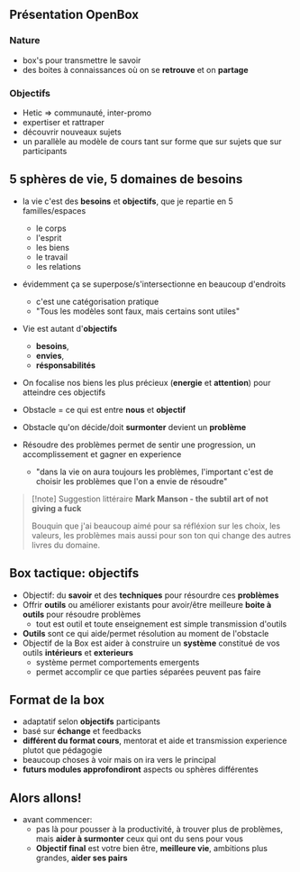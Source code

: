 ## Présentation OpenBox
### Nature
- box's pour transmettre le savoir
- des boites à connaissances où on se **retrouve** et on **partage**

### Objectifs
- Hetic => communauté, inter-promo
- expertiser et rattraper
- découvrir nouveaux sujets
- un parallèle au modèle de cours tant sur forme que sur sujets que sur participants

## 5 sphères de vie, 5 domaines de besoins
- la vie c'est des **besoins** et **objectifs**, que je repartie en 5 familles/espaces
	- le corps
	- l'esprit
	- les biens
	- le travail
	- les relations
- évidemment ça se superpose/s'intersectionne en beaucoup d'endroits
	- c'est une catégorisation pratique
	- "Tous les modèles sont faux, mais certains sont utiles"

- Vie est autant d'**objectifs** 
	- **besoins**, 
	- **envies**, 
	- **résponsabilités**
- On focalise nos biens les plus précieux (**energie** et **attention**) pour atteindre ces objectifs
- Obstacle = ce qui est entre **nous** et **objectif**
- Obstacle qu'on décide/doit **surmonter** devient un **problème**
- Résoudre des problèmes permet de sentir une progression, un accomplissement et gagner en experience
	- "dans la vie on aura toujours les problèmes, l'important c'est de choisir les problèmes que l'on a envie de résoudre"

 > [!note]  Suggestion littéraire
 > **Mark Manson - the subtil art of not giving a fuck**
 > 
 > Bouquin que j'ai beaucoup aimé pour sa réfléxion sur les choix, les valeurs, les problèmes mais aussi pour son ton qui change des autres livres du domaine.

## Box tactique: objectifs
- Objectif: du **savoir** et des **techniques** pour résourdre ces **problèmes** 
- Offrir **outils** ou améliorer existants pour avoir/être meilleure **boite à outils** pour résoudre problèmes 
	- tout est outil et toute enseignement est simple transmission d'outils
- **Outils** sont ce qui aide/permet résolution au moment de l'obstacle 
- Objectif de la Box est aider à construire un **système** constitué de vos outils **intérieurs** et **exterieurs**
	- système permet comportements emergents
	- permet accomplir ce que parties séparées peuvent pas faire

## Format de la box
- adaptatif selon **objectifs** participants
- basé sur **échange** et feedbacks
- **différent du format cours**, mentorat et aide et transmission experience plutot que pédagogie
- beaucoup choses à voir mais on ira vers le principal
- **futurs modules approfondiront** aspects ou sphères différentes

## Alors allons!
- avant commencer: 
	- pas là pour pousser à la productivité, à trouver plus de problèmes, mais **aider à surmonter** ceux qui ont du sens pour vous
	- **Objectif final** est votre bien être, **meilleure vie**, ambitions plus grandes, **aider ses pairs**

